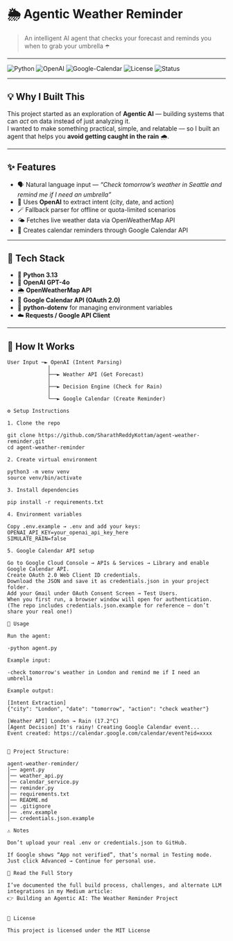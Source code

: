# 🌦️ Agentic Weather Reminder  
> An intelligent AI agent that checks your forecast and reminds you when to grab your umbrella ☂️  

---

![Python](https://img.shields.io/badge/Python-3.13-blue)
![OpenAI](https://img.shields.io/badge/OpenAI-GPT--4o-orange)
![Google-Calendar](https://img.shields.io/badge/Google-Calendar%20API-red)
![License](https://img.shields.io/badge/License-MIT-green)
![Status](https://img.shields.io/badge/Status-Active-success)

---

## 💡 Why I Built This
This project started as an exploration of **Agentic AI** — building systems that can *act* on data instead of just analyzing it.  
I wanted to make something practical, simple, and relatable — so I built an agent that helps you **avoid getting caught in the rain** 🌧️.  

---

## ✨ Features
- 🗣️ Natural language input — *“Check tomorrow’s weather in Seattle and remind me if I need an umbrella”*  
- 🧠 Uses **OpenAI** to extract intent (city, date, and action)  
- 🪄 Fallback parser for offline or quota-limited scenarios  
- 🌤️ Fetches live weather data via OpenWeatherMap API  
- 📅 Creates calendar reminders through Google Calendar API  

---

## 🧠 Tech Stack
- 🐍 **Python 3.13**
- 🧠 **OpenAI GPT-4o**
- 🌦️ **OpenWeatherMap API**
- 📅 **Google Calendar API (OAuth 2.0)**
- 🔐 **python-dotenv** for managing environment variables
- ☁️ **Requests / Google API Client**

---

## 🧩 How It Works
```text
User Input ─► OpenAI (Intent Parsing)
             │
             ├──► Weather API (Get Forecast)
             │
             ├──► Decision Engine (Check for Rain)
             │
             └──► Google Calendar (Create Reminder)

⚙️ Setup Instructions

1. Clone the repo

git clone https://github.com/SharathReddyKottam/agent-weather-reminder.git
cd agent-weather-reminder

2. Create virtual environment

python3 -m venv venv
source venv/bin/activate

3. Install dependencies

pip install -r requirements.txt

4. Environment variables

Copy .env.example → .env and add your keys:
OPENAI_API_KEY=your_openai_api_key_here
SIMULATE_RAIN=false

5. Google Calendar API setup

Go to Google Cloud Console → APIs & Services → Library and enable Google Calendar API.
Create OAuth 2.0 Web Client ID credentials.
Download the JSON and save it as credentials.json in your project folder.
Add your Gmail under OAuth Consent Screen → Test Users.
When you first run, a browser window will open for authentication.
(The repo includes credentials.json.example for reference — don’t share your real one!)

🚀 Usage

Run the agent:

-python agent.py

Example input:

-check tomorrow's weather in London and remind me if I need an umbrella

Example output:

[Intent Extraction]
{"city": "London", "date": "tomorrow", "action": "check weather"}

[Weather API] London → Rain (17.2°C)
[Agent Decision] It's rainy! Creating Google Calendar event...
Event created: https://calendar.google.com/calendar/event?eid=xxxx


📂 Project Structure:

agent-weather-reminder/
│── agent.py
│── weather_api.py
│── calendar_service.py
│── reminder.py
│── requirements.txt
│── README.md
│── .gitignore
│── .env.example
│── credentials.json.example

⚠️ Notes

Don’t upload your real .env or credentials.json to GitHub.

If Google shows “App not verified”, that’s normal in Testing mode.
Just click Advanced → Continue for personal use.

📰 Read the Full Story

I’ve documented the full build process, challenges, and alternate LLM integrations in my Medium article:
👉 Building an Agentic AI: The Weather Reminder Project


📝 License

This project is licensed under the MIT License
